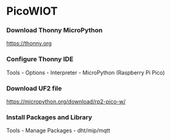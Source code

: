 # PicoWIOT
### Download Thonny MicroPython 
https://thonny.org

### Configure Thonny IDE
Tools - Options - Interpreter - MicroPython (Raspberry Pi Pico)

### Download UF2 file
https://micropython.org/download/rp2-pico-w/

### Install Packages and Library
Tools - Manage Packages - dht/mip/mqtt



